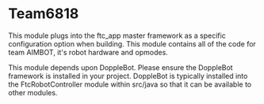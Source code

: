 # Team6818

This module plugs into the ftc_app master framework as a specific configuration option when building.
This module contains all of the code for team AIMBOT, it's robot hardware and opmodes.

This module depends upon DoppleBot.  Please ensure the DoppleBot framework is installed in your project.
DoppleBot is typically installed into the FtcRobotController module within src/java so that it can be available to other modules.